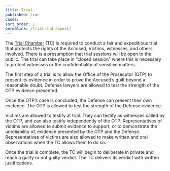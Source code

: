 ```yaml
---
title: Trial
published: true
cases:
sort_order: 1
permalink: /trial-and-appeal/
---
```



The [Trial Chamber](https://www.icc-cpi.int/about/judicial-divisions) (TC) is required to conduct a fair and expeditious trial that protects the rights of the Accused, Victims, witnesses, and others involved. There is a presumption that trial sessions will be open to the public. The trial can take place in “closed session” where this is necessary to protect witnesses or the confidentiality of sensitive matters.

The first step of a trial is to allow the Office of the Prosecutor (OTP) to present its evidence in order to prove the Accused’s guilt beyond a reasonable doubt. Defense lawyers are allowed to test the strength of the OTP evidence presented.&nbsp;

Once the OTP’s case is concluded, the Defense can present their own evidence. The OTP is allowed to test the strength of the Defense evidence.

Victims are allowed to testify at trial. They can testify as witnesses called by the OTP, and can also testify independently of the OTP. Representatives of victims are allowed to submit evidence to support, or to demonstrate the unreliability of, evidence presented by the OTP and the Defense. Representatives of victims are also allowed to make written and oral observations when the TC allows them to do so.

Once the trial is complete, the TC will begin to deliberate in private and reach a guilty or not guilty verdict. The TC delivers its verdict with written justifications.